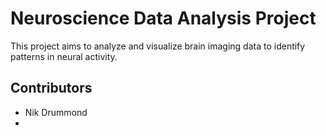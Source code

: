 # Neuroscience Data Analysis Project

This project aims to analyze and visualize brain imaging data to identify patterns in neural activity.

## Contributors

- Nik Drummond
- 